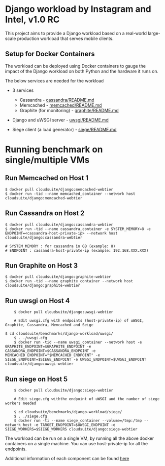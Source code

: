 # Django workload by Instagram and Intel, v1.0 RC

This project aims to provide a Django workload based on a real-world
large-scale production workload that serves mobile clients.

## Setup for Docker Containers

The workload can be deployed using Docker containers to gauge the impact of the Django
workload on both Python and the hardware it runs on.

The below services are needed for the workload
* 3 services
  * Cassandra - [cassandra/README.md](#cassandra-configuration)
  * Memcached - [memcached/README.md](#memcached-configuration)
  * Graphite (for monitoring) - [graphite/README.md](#graphite-configuration)

* Django and uWSGI server - [uwsgi/README.md](#uwsgi-configuration)
* Siege client (a load generator) - [siege/README.md](#siege-configuration)


# Running benchmark on single/multiple VMs

## Run Memcached on Host 1
	$ docker pull cloudsuite/django:memcached-webtier
	$ docker run -tid --name memcached_container --network host cloudsuite/django:memcached-webtier

## Run Cassandra on Host 2
	$ docker pull cloudsuite/django:cassandra-webtier
	$ docker run -tid --name cassandra_container -e SYSTEM_MEMORY=8 -e ENDPOINT=<cassandra-host-private-ip> --network host cloudsuite/django:cassandra-webtier

	# SYSTEM_MEMORY : for cassandra in GB (example: 8)
	# ENDPOINT : cassandra-host-private-ip (example: 192.168.XXX.XXX)

## Run Graphite on Host 3
	$ docker pull cloudsuite/django:graphite-webtier
	$ docker run -tid --name graphite_container --network host cloudsuite/django:graphite-webtier

## Run uwsgi on Host 4
        $ docker pull cloudsuite/django:uwsgi-webtier
        
        # Edit uwsgi.cfg with endpoints (host-private-ip) of uWSGI, Graphite, Cassandra, Memcached and Seige

	$ cd cloudsuite/benchmarks/django-workload/uwsgi/
        $ . ./uwsgi.cfg
        $ docker run -tid --name uwsgi_container --network host -e GRAPHITE_ENDPOINT=$GRAPHITE_ENDPOINT -e CASSANDRA_ENDPOINT=$CASSANDRA_ENDPOINT -e MEMCACHED_ENDPOINT="$MEMCACHED_ENDPOINT" -e SIEGE_ENDPOINT=$SIEGE_ENDPOINT -e UWSGI_ENDPOINT=$UWSGI_ENDPOINT cloudsuite/django:uwsgi-webtier

## Run siege on Host 5
        $ docker pull cloudsuite/django:siege-webtier

        # Edit siege.cfg withthe endpoint of uWSGI and the number of siege workers needed 

        $ cd cloudsuite/benchmarks/django-workload/siege/
        $ . ./siege.cfg
        $ docker run -ti --name siege_container --volume=/tmp:/tmp --network host -e TARGET_ENDPOINT=$UWSGI_ENDPOINT -e SIEGE_WORKERS=$SIEGE_WORKERS cloudsuite/django:siege-webtier


The workload can be run on a single VM, by running all the above docker containers on a single machine. You can use host-private-ip for all the endpoints.

Additional information of each component can be found [here](../../benchmarks/django-workload/django-additional-info.md)

